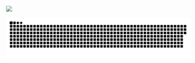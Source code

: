 ![](https://media.giphy.com/media/l41JQAOSwDqTAi54A/giphy.gif)

<a href=#><img src="contributions.svg"></a>
